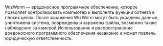 WizWorm — вредоносное программное обеспечение, которое позволяет контролировать компьютер и выполнять функции ботнета в плохих целях. После заражения WizWorm могут быть украдены данные, уничтожена система, повреждены и заражены файлы, возможно также наблюдение за камерой
Использование и распространение вредоносного программного обеспечения незаконно и может повлечь юридическую ответственность.

